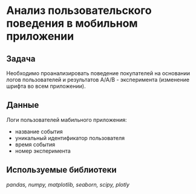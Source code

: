# Анализ пользовательского поведения в мобильном приложении
## Задача
Необходимо проанализировать поведение покупателей на основании логов пользователей и результатов А/А/В - эксперимента (изменение шрифта во всем приложении).

## Данные
Логи пользователей мабильного приложения:
- название события
- уникальный идентификатор пользователя
- время события
- номер эксперимента
## Используемые библиотеки
*pandas, numpy, matplotlib, seaborn, scipy, plotly*
